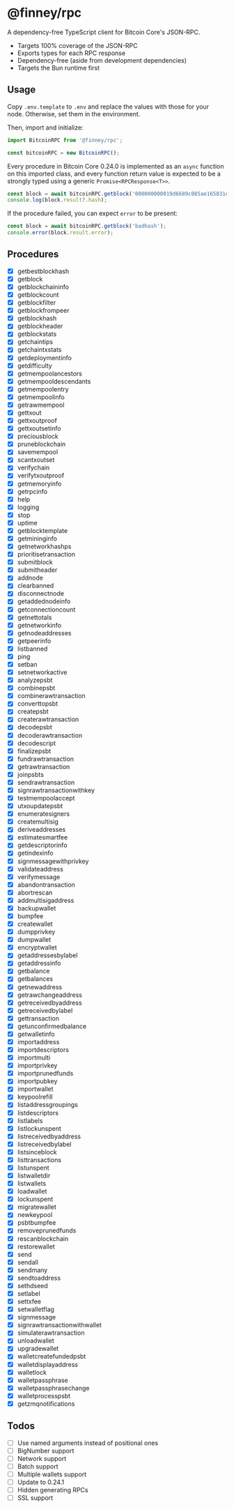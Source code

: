 # @finney/rpc

A dependency-free TypeScript client for Bitcoin Core's JSON-RPC.

* Targets 100% coverage of the JSON-RPC
* Exports types for each RPC response
* Dependency-free (aside from development dependencies)
* Targets the Bun runtime first

## Usage

Copy `.env.template` to `.env` and replace the values with those for your node. Otherwise, set them in the environment.

Then, import and initialize:

```typescript
import BitcoinRPC from '@finney/rpc';

const bitcoinRPC = new BitcoinRPC();
```

Every procedure in Bitcoin Core 0.24.0 is implemented as an `async` function on this imported class, and every function return value is expected to be a strongly typed using a generic `Promise<RPCResponse<T>>`.

```typescript
const block = await bitcoinRPC.getblock('000000000019d6689c085ae165831e934ff763ae46a2a6c172b3f1b60a8ce26f');
console.log(block.result?.hash);
```

If the procedure failed, you can expect `error` to be present:

```typescript
const block = await bitcoinRPC.getblock('badhash');
console.error(block.result.error);
```

## Procedures
- [x] getbestblockhash
- [x] getblock
- [x] getblockchaininfo
- [x] getblockcount
- [x] getblockfilter
- [x] getblockfrompeer
- [x] getblockhash
- [x] getblockheader
- [x] getblockstats
- [x] getchaintips
- [x] getchaintxstats
- [x] getdeploymentinfo
- [x] getdifficulty
- [x] getmempoolancestors
- [x] getmempooldescendants
- [x] getmempoolentry
- [x] getmempoolinfo
- [x] getrawmempool
- [x] gettxout
- [x] gettxoutproof
- [x] gettxoutsetinfo
- [x] preciousblock
- [x] pruneblockchain
- [x] savemempool
- [x] scantxoutset
- [x] verifychain
- [x] verifytxoutproof
- [x] getmemoryinfo
- [x] getrpcinfo
- [x] help
- [x] logging
- [x] stop
- [x] uptime
- [x] getblocktemplate
- [x] getmininginfo
- [x] getnetworkhashps
- [x] prioritisetransaction
- [x] submitblock
- [x] submitheader
- [x] addnode
- [x] clearbanned
- [x] disconnectnode
- [x] getaddednodeinfo
- [x] getconnectioncount
- [x] getnettotals
- [x] getnetworkinfo
- [x] getnodeaddresses
- [x] getpeerinfo
- [x] listbanned
- [x] ping
- [x] setban
- [x] setnetworkactive
- [x] analyzepsbt
- [x] combinepsbt
- [x] combinerawtransaction
- [x] converttopsbt
- [x] createpsbt
- [x] createrawtransaction
- [x] decodepsbt
- [x] decoderawtransaction
- [x] decodescript
- [x] finalizepsbt
- [x] fundrawtransaction
- [x] getrawtransaction
- [x] joinpsbts
- [x] sendrawtransaction
- [x] signrawtransactionwithkey
- [x] testmempoolaccept
- [x] utxoupdatepsbt
- [x] enumeratesigners
- [x] createmultisig
- [x] deriveaddresses
- [x] estimatesmartfee
- [x] getdescriptorinfo
- [x] getindexinfo
- [x] signmessagewithprivkey
- [x] validateaddress
- [x] verifymessage
- [x] abandontransaction
- [x] abortrescan
- [x] addmultisigaddress
- [x] backupwallet
- [x] bumpfee
- [x] createwallet
- [x] dumpprivkey
- [x] dumpwallet
- [x] encryptwallet
- [x] getaddressesbylabel
- [x] getaddressinfo
- [x] getbalance
- [x] getbalances
- [x] getnewaddress
- [x] getrawchangeaddress
- [x] getreceivedbyaddress
- [x] getreceivedbylabel
- [x] gettransaction
- [x] getunconfirmedbalance
- [x] getwalletinfo
- [x] importaddress
- [x] importdescriptors
- [x] importmulti
- [x] importprivkey
- [x] importprunedfunds
- [x] importpubkey
- [x] importwallet
- [x] keypoolrefill
- [x] listaddressgroupings
- [x] listdescriptors
- [x] listlabels
- [x] listlockunspent
- [x] listreceivedbyaddress
- [x] listreceivedbylabel
- [x] listsinceblock
- [x] listtransactions
- [x] listunspent
- [x] listwalletdir
- [x] listwallets
- [x] loadwallet
- [x] lockunspent
- [x] migratewallet
- [x] newkeypool
- [x] psbtbumpfee
- [x] removeprunedfunds
- [x] rescanblockchain
- [x] restorewallet
- [x] send
- [x] sendall
- [x] sendmany
- [x] sendtoaddress
- [x] sethdseed
- [x] setlabel
- [x] settxfee
- [x] setwalletflag
- [x] signmessage
- [x] signrawtransactionwithwallet
- [x] simulaterawtransaction
- [x] unloadwallet
- [x] upgradewallet
- [x] walletcreatefundedpsbt
- [x] walletdisplayaddress
- [x] walletlock
- [x] walletpassphrase
- [x] walletpassphrasechange
- [x] walletprocesspsbt
- [x] getzmqnotifications

## Todos
- [ ] Use named arguments instead of positional ones
- [ ] BigNumber support
- [ ] Network support
- [ ] Batch support
- [ ] Multiple wallets support
- [ ] Update to 0.24.1
- [ ] Hidden generating RPCs
- [ ] SSL support